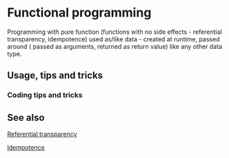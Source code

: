# Functional programming

Programming with pure function (functions with no side effects - referential transparency, idempotence) used as/like
data - created at runtime, passed around (
passed as arguments, returned as return value) like any other data type.

## Usage, tips and tricks

### Coding tips and tricks

## See also

[Referential transparency](https://en.wikipedia.org/wiki/Referential_transparency)

[Idempotence](https://en.wikipedia.org/wiki/Idempotence)

